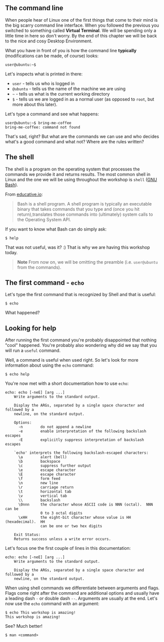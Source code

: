 ## The command line

When people hear of Linux one of the first things that come to their mind is the big scarry command line interface. When you followed the previous you switched to something called **Virtual Terminal**. We will be spending only a little time in here so don't worry. By the end of this chapter we will be back to the nice and cosy Desktop Environment.

What you have in front of you is how the command line **typically** (modifications can be made, of course) looks:

```
user@ubuntu:~$
```

Let's inspects what is printed in there:
- `user` - tells us who is logged in
- `@ubuntu` - tells us the name of the machine we are using
- `~` - tells us what is the current working directory
- `$` - tells us we are logged in as a normal user (as opposed to `root`, but more about this later).

Let's type a command and see what happens:

```
user@ubuntu:~$ bring-me-coffee
bring-me-coffee: command not found
```
That's sad, right? But what are the commands we can use and who decides what's a good command and what not? Where are the rules written?

## The shell
<!-- Hidden information -->
<!-- The content in this page was inspired by: -->
<!--  https://www.educative.io/courses/master-the-bash-shell/3j8399P3M6M -->

The shell is a program on the operating system that processes the commands we provide it and returns results. The most common shell in Linux and the one we will be using throughout the workshop is `shell` ([GNU Bash](https://www.gnu.org/software/bash/)).

From [educative.io](https://www.educative.io/courses/master-the-bash-shell/3j8399P3M6M):
> Bash is a shell program.
> A shell program is typically an executable binary that takes commands that you type and (once you hit return),translates those commands into (ultimately) system calls to the Operating System API.

If you want to know what Bash can do simply ask:
```
$ help
```
That was not useful, was it? :) That is why we are having this workshop today.

> **Note** From now on, we will be omitting the preamble (i.e. `user@ubuntu` from the commands).

## The first command - `echo`

Let's type the first command that is recognized by Shell and that is useful:
```
$ echo
```
What happened?

## Looking for help

After running the first command you're probably disappointed that nothing "cool" happened. You're probably also wondering why did we say that you will run a `useful` command.

Well, a command is useful when used right. So let's look for more information about using the `echo` command:
```
$ echo help
```
You're now met with a short documentation how to use `echo`:
```
echo: echo [-neE] [arg ...]
    Write arguments to the standard output.

    Display the ARGs, separated by a single space character and followed by a
    newline, on the standard output.

    Options:
      -n        do not append a newline
      -e        enable interpretation of the following backslash escapes
      -E        explicitly suppress interpretation of backslash escapes

    `echo' interprets the following backslash-escaped characters:
      \a        alert (bell)
      \b        backspace
      \c        suppress further output
      \e        escape character
      \E        escape character
      \f        form feed
      \n        new line
      \r        carriage return
      \t        horizontal tab
      \v        vertical tab
      \\        backslash
      \0nnn     the character whose ASCII code is NNN (octal).  NNN can be
                0 to 3 octal digits
      \xHH      the eight-bit character whose value is HH (hexadecimal).  HH
                can be one or two hex digits

    Exit Status:
    Returns success unless a write error occurs.
```
Let's focus one the first couple of lines in this documentation:
```
echo: echo [-neE] [arg ...]
    Write arguments to the standard output.

    Display the ARGs, separated by a single space character and followed by a
    newline, on the standard output.
```

When using shell commands we differentiate between arguments and flags. Flags come right after the command are additional options and usually have a leading dash `-` or double dash `--`. Arguments are usually at the end. Let's now use the `echo` command with an argument:
```
$ echo This workshop is amazing!
This workshop is amazing!
```
See? Much better!
```
$ man <command>
```
